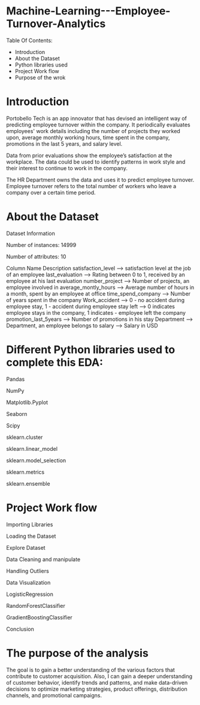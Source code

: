 # Machine-Learning---Employee-Turnover-Analytics

Table Of Contents:

- Introduction
- About the Dataset
- Python libraries used
- Project Work flow
- Purpose of the wrok


# Introduction

Portobello Tech is an app innovator that has devised an intelligent way of predicting employee turnover within the company. It periodically evaluates employees' work details including the number of projects they worked upon, average monthly working hours, time spent in the company, promotions in the last 5 years, and salary level.

Data from prior evaluations show the employee’s satisfaction at the workplace. The data could be used to identify patterns in work style and their interest to continue to work in the company.

The HR Department owns the data and uses it to predict employee turnover. Employee turnover refers to the total number of workers who leave a company over a certain time period.


# About the Dataset

Dataset Information

Number of instances: 14999

Number of attributes: 10

Column Name	Description
satisfaction_level -->	satisfaction level at the job of an employee
last_evaluation	--> Rating between 0 to 1, received by an employee at his last evaluation
number_project --> Number of projects, an employee involved in
average_montly_hours --> Average number of hours in a month, spent by an employee at office
time_spend_company --> Number of years spent in the company
Work_accident	--> 0 - no accident during employee stay, 1 - accident during employee stay
left --> 0 indicates employee stays in the company, 1 indicates - employee left the company
promotion_last_5years	--> Number of promotions in his stay
Department --> Department, an employee belongs to
salary --> Salary in USD


# Different Python libraries used to complete this EDA:

Pandas

NumPy

Matplotlib.Pyplot

Seaborn

Scipy

sklearn.cluster

sklearn.linear_model

sklearn.model_selection

sklearn.metrics

sklearn.ensemble

# Project Work flow

Importing Libraries

Loading the Dataset

Explore Dataset

Data Cleaning and manipulate

Handling Outliers

Data Visualization

LogisticRegression

RandomForestClassifier

GradientBoostingClassifier

Conclusion

# The purpose of the analysis

The goal is to gain a better understanding of the various factors that contribute to customer acquisition. Also, I can gain a deeper understanding of customer behavior, identify trends and patterns, and make data-driven decisions to optimize marketing strategies, product offerings, distribution channels, and promotional campaigns.
